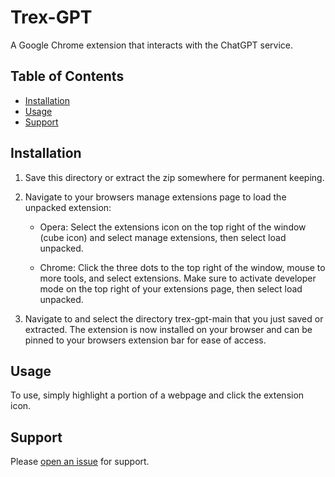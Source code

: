 # Trex-GPT

A Google Chrome extension that interacts with the ChatGPT service.

## Table of Contents

- [Installation](#installation)
- [Usage](#usage)
- [Support](#support)

## Installation

1.  Save this directory or extract the zip somewhere for permanent keeping.  

2.  Navigate to your browsers manage extensions page to load the unpacked extension:  

    - Opera: Select the extensions icon on the top right of the window (cube icon) and select manage extensions, then select load unpacked.  

    - Chrome: Click the three dots to the top right of the window, mouse to more tools, and select extensions.  Make sure to activate developer mode on the top right of your extensions page, then select load unpacked.  

3.  Navigate to and select the directory trex-gpt-main that you just saved or extracted.  The extension is now installed on your browser and can be pinned to your browsers extension bar for ease of access.

## Usage

To use, simply highlight a portion of a webpage and click the extension icon.

## Support

Please [open an issue](https://github.com/VandolinHimself/Trex-GPT/) for support.
